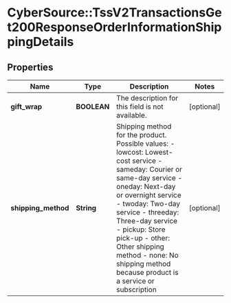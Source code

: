 # CyberSource::TssV2TransactionsGet200ResponseOrderInformationShippingDetails

## Properties
Name | Type | Description | Notes
------------ | ------------- | ------------- | -------------
**gift_wrap** | **BOOLEAN** | The description for this field is not available. | [optional] 
**shipping_method** | **String** | Shipping method for the product. Possible values:   - lowcost: Lowest-cost service  - sameday: Courier or same-day service  - oneday: Next-day or overnight service  - twoday: Two-day service  - threeday: Three-day service  - pickup: Store pick-up  - other: Other shipping method  - none: No shipping method because product is a service or subscription  | [optional] 


